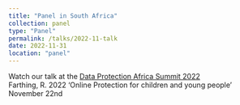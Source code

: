 ```yaml
---
title: "Panel in South Africa"
collection: panel
type: "Panel"
permalink: /talks/2022-11-talk
date: 2022-11-31
location: "panel"
---
```

Watch our talk at the [Data Protection Africa Summit 2022](https://dataprotectionafrica.org/)  
Farthing, R. 2022 ‘Online Protection for children and young people’ November 22nd 

